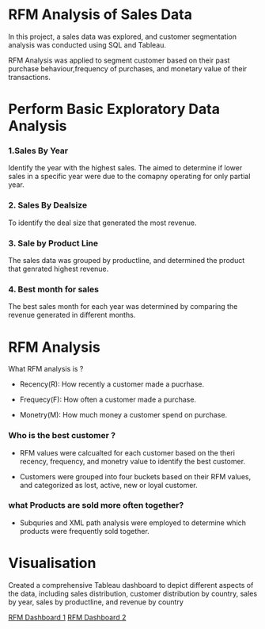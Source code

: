 # RFM Analysis of Sales Data 

In  this project, a sales data was explored, and customer segmentation analysis was conducted using SQL and Tableau. 

RFM Analysis was applied to segment customer based on their past purchase behaviour,frequency of purchases, and monetary value of their transactions. 

# Perform Basic Exploratory Data Analysis 

### 1.Sales By Year
  Identify the year with the highest  sales. The aimed to determine if lower sales in a specific year were due to the comapny operating for only partial year.

### 2. Sales By Dealsize 
  To identify the deal size that generated the most revenue. 

### 3. Sale by Product Line 
  The sales data was grouped by productline, and determined the product that genrated highest revenue. 

### 4. Best month for sales 
  The best sales month for each year was determined by comparing the revenue generated in different months. 


# RFM Analysis 
What RFM analysis is ? 

 - Recency(R): How recently a customer made a pucrhase.

 - Frequecy(F): How often a customer made a purchase. 

 - Monetry(M): How much money a customer spend on purchase. 

 ### Who is the best customer ?

 -  RFM values were calcualted for each customer      based on the theri recency, frequency, and monetry value to identify the best customer. 

 - Customers were grouped into four buckets based on their RFM values, and categorized as lost, active, new or loyal customer. 


### what Products are sold more often together? 

- Subquries and XML path analysis were employed to determine which products were frequently sold together. 


# Visualisation 

Created a comprehensive Tableau dashboard to depict different aspects of the data, including sales distribution, customer distribution by country, sales by year, sales by productline, and revenue by country

[RFM Dashboard 1](https://public.tableau.com/app/profile/mohd.saqib3031/viz/RFMAnalysisDashboard1_16992493959160/RFMDashboard1?publish=yes)
[RFM Dashboard 2](https://public.tableau.com/app/profile/mohd.saqib3031/viz/RFMAnalysisDashboard2_16992494453570/RFMDashboard2?publish=yes)
